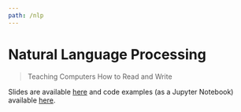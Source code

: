 ```yaml
---
path: /nlp
---
```


# Natural Language Processing
> Teaching Computers How to Read and Write

Slides are available [here](https://kirubarajan.nyc3.digitaloceanspaces.com/spring2020/nlp_slides.pdf) and code examples (as a Jupyter Notebook) available <a href="https://kirubarajan.nyc3.digitaloceanspaces.com/spring2020/NLP.ipynb" download="NLP.ipynb">here</a>.